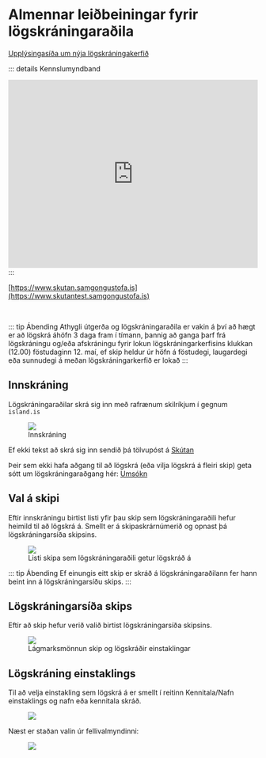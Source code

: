 # Almennar leiðbeiningar fyrir lögskráningaraðila

<!-- ## Upplýsingasíða um nýja lögskráningakerfið -->

[Upplýsingasíða um nýja lögskráningakerfið](https://www.samgongustofa.is/skutan)

::: details Kennslumyndband
<iframe width="100%" height="380" src="https://www.youtube.com/embed/rpryUT-Ijlg" title="YouTube video player" frameborder="0" allow="accelerometer; autoplay; clipboard-write; encrypted-media; gyroscope; picture-in-picture; web-share" allowfullscreen="allowfullscreen"
        mozallowfullscreen="mozallowfullscreen" 
        msallowfullscreen="msallowfullscreen" 
        oallowfullscreen="oallowfullscreen" 
        webkitallowfullscreen="webkitallowfullscreen"></iframe>
:::
<br/>

[https://www.skutan.samgongustofa.is](https://www.skutantest.samgongustofa.is)


<br/>

::: tip Ábending
Athygli útgerða og lögskráningaraðila er vakin á því að hægt er að lögskrá áhöfn 3 daga fram í tímann, þannig að ganga þarf frá lögskráningu og/eða afskráningu fyrir lokun lögskráningarkerfisins klukkan (12.00) föstudaginn 12. maí, ef skip heldur úr höfn á föstudegi, laugardegi eða sunnudegi á meðan lögskráningarkerfið er lokað
:::

## Innskráning

Lögskráningaraðilar skrá sig inn með rafrænum skilríkjum í gegnum `island.is`

<figure>
  <img src='/images/innskra.png'>
  <figcaption>Innskráning</figcaption>
</figure> 

Ef ekki tekst að skrá sig inn sendið þá tölvupóst á [Skútan](mailto:skutan@samgongustofa.is)

Þeir sem ekki hafa aðgang til að lögskrá (eða vilja lögskrá á fleiri skip) geta sótt um lögskráningaraðgang hér: [Umsókn](https://eydublod.samgongustofa.is/zEK2CL_cgku8mCyr7VDz3Q1)



## Val á skipi

Eftir innskráningu birtist listi yfir þau skip sem lögskráningaraðili hefur heimild til að lögskrá á. Smellt er á skipaskrárnúmerið og opnast þá lögskráningarsíða skipsins.

<figure>
  <img src='/images/skipalisti.png'>
  <figcaption>Listi skipa sem lögskráningaraðili getur lögskráð á</figcaption>
</figure> 

::: tip Ábending
Ef einungis eitt skip er skráð á lögskráningaraðilann fer hann beint inn á lögskráningarsíðu skips.
:::



## Lögskráningarsíða skips

Eftir að skip hefur verið valið birtist lögskráningarsíða skipsins.

<figure>
  <img src='/images/lagmarksmonnun.png'>
  <figcaption>Lágmarksmönnun skip og lögskráðir einstaklingar</figcaption>
</figure> 




## Lögskráning einstaklings

Til að velja einstakling sem lögskrá á er smellt í reitinn Kennitala/Nafn einstaklings og nafn eða kennitala skráð.

<figure>
  <img src='/images/logskra1.png'>
  <figcaption></figcaption>
</figure> 


Næst er staðan valin úr fellivalmyndinni:

<figure>
  <img src='/images/logskra1.png'>
  <figcaption></figcaption>
</figure> 